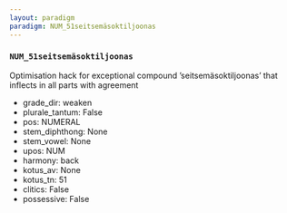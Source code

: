 ```yaml
---
layout: paradigm
paradigm: NUM_51seitsemäsoktiljoonas
---
```

### ` NUM_51seitsemäsoktiljoonas `

Optimisation hack for exceptional compound ’seitsemäsoktiljoonas’ that inflects in all parts with agreement
* grade_dir: weaken
* plurale_tantum: False
* pos: NUMERAL
* stem_diphthong: None
* stem_vowel: None
* upos: NUM
* harmony: back
* kotus_av: None
* kotus_tn: 51
* clitics: False
* possessive: False
